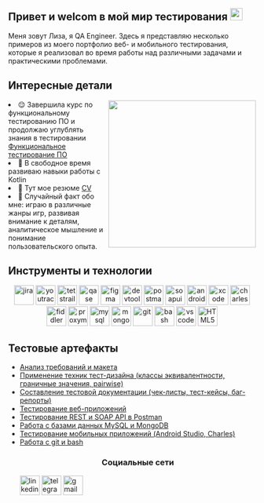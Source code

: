 
<h2> Привет и welcom в мой мир тестирования  <img src="https://raw.githubusercontent.com/Tarikul-Islam-Anik/Animated-Fluent-Emojis/master/Emojis/Smilies/Alien%20Monster.png" height="25" /> </h2>

<p> Меня зовут Лиза, я QA Engineer. Здесь я представляю несколько примеров из моего портфолио веб- и мобильного тестирования, которые я реализовал во время работы над различными задачами и практическими проблемами.
<h2>Интересные детали</h2>
<img align="right" src="https://github.com/Anmol-Baranwal/Cool-GIFs-For-GitHub/assets/74038190/af212da4-8588-4d7c-8400-16e56f2746a0" width="300">
<li> 😌 Завершила курс по функциональному тестированию ПО и продолжаю углублять знания в тестировании  <a href="тут должна быть ссылка на сертификат ">Функциональное тестирование ПО</a> </li> 
<li> 📖 В свободное время развиваю навыки работы с Kotlin </li>
<li>📙 Тут мое резюме <a href="">CV</a></li> 
<li>🧣 Случайный факт обо мне: играю в различные жанры игр, развивая внимание к деталям, аналитическое мышление и понимание пользовательского опыта.  </li>

<h2>Инструменты и технологии</h2>
<p align="center">
<img src="https://cdn.jsdelivr.net/gh/devicons/devicon/icons/jira/jira-original.svg" title="jira" alt="jira" width="40" height="40"/>
<img src="https://upload.wikimedia.org/wikipedia/commons/thumb/8/8d/YouTrack_Icon.svg/1024px-YouTrack_Icon.svg.png?20200803082248" title="youtrack" alt="youtrack" width="40" height="40"/>
<img src="https://codahosted.io/packs/21236/unversioned/assets/LOGO/ba1091c59bab89cd2fd0f289622731fe16113d7b00905abe64759c313a4b73b76c1b0426076ed76cb74752234c734131df46992d5b8b48fc13e264240e4f7119f736cfeb64df36ded54b5cbf6198b9cadedf18dd0cac5c7dbcd16e6336c29363cd1292ba" title="testrail" alt="tetstrail" width="40" height="40"/>
<img src="https://luna1.co/eb0187.png" title="qase" alt="qase" width="40" height="40"/>
<img src="https://cdn.jsdelivr.net/gh/devicons/devicon/icons/figma/figma-original.svg" title="figma" alt="figma" width="40" height="40"/>
<img src="https://d33wubrfki0l68.cloudfront.net/38b5c953a4667366685d55db55d057c86db1fc54/a0fdc/static/acae6b24d940347661ca901ea07f47c1/chrome-dev-logo-icon.png" title="devtools" alt="devtools" width="40" height="40"/>
<img src="https://www.svgrepo.com/show/354202/postman-icon.svg" title="postman" alt="postman" width="40" height="40"/>
<img src="https://encrypted-tbn0.gstatic.com/images?q=tbn:ANd9GcTDLj-17hLuPse4K5lo4VLNFRn89rjLSB-KKIZMdNjB0Q&s" title="soapui" alt="soapui" width="40" height="40"/>
 <img src="https://cdn.jsdelivr.net/gh/devicons/devicon/icons/androidstudio/androidstudio-original.svg" title="android-studio" alt="android-studio" width="40" height="40"/>
<img src="https://cdn.jsdelivr.net/gh/devicons/devicon/icons/xcode/xcode-original.svg" title="xcode" alt="xcode" width="40" height="40"/>
<img src="https://64.media.tumblr.com/c40e81596f30adf8690ee26aa12e888f/tumblr_inline_ob8z21ogTu1r2onau_400.png" title="charles-proxy" alt="charles-proxy" width="40" height="40"/>
<img src="https://www.megaleechers.com/storage/Fiddler-Everywhere-Icon.png" title="fiddler" alt="fiddler" width="40" height="40"/>
<img src="https://ph-files.imgix.net/f1aba60e-b071-4afd-bde6-7c123853a3ae.png?auto=format" title="proxyman" alt="proxyman" width="40" height="40"/>
<img src="https://cdn.jsdelivr.net/gh/devicons/devicon/icons/mysql/mysql-original.svg" title="mysql" alt="mysql" width="40" height="40"/>
<img src="https://cdn.jsdelivr.net/gh/devicons/devicon/icons/mongodb/mongodb-original.svg" title="mongodb" alt="mongodb" width="40" height="40"/>
<img src="https://cdn.jsdelivr.net/gh/devicons/devicon/icons/git/git-original.svg" title="git" alt="git" width="40" height="40"/>
<img src="https://upload.wikimedia.org/wikipedia/commons/thumb/4/4b/Bash_Logo_Colored.svg/1024px-Bash_Logo_Colored.svg.png?20180723054350" title="bash" alt="bash" width="40" height="40"/>
<img src="https://cdn.jsdelivr.net/gh/devicons/devicon/icons/vscode/vscode-original.svg" title="vscode" alt="vscode" width="40" height="40"/>
<img src="https://cdn-icons-png.flaticon.com/512/919/919827.png" title="HTML5" alt="HTML5" width="40" height="40"/>
</p>
<h2>Тестовые артефакты </h2>
<p> 
<ul>
<li>  <a href="https://github.com/Whitelur/theory">Анализ требований и макета </a>  </li>
<li>  <a href="https://github.com/Whitelur/design">Применение техник тест-дизайна (классы эквивалентности, граничные значения, pairwise) </a>  </li>
<li>  <a href="https://github.com/Whitelur/test_documentation">Составление тестовой документации (чек-листы, тест-кейсы, баг-репорты) </a>  </li>
<li>  <a href="https://github.com/Whitelur/web_testing">Тестирование веб-приложений </a>  </li>
<li>  <a href="https://github.com/Whitelur/Api">Тестирование REST и SOAP API в Postman </a>  </li>
<li>  <a href="https://github.com/Whitelur/database">Работа с базами данных MySQL и MongoDB </a>  </li>
<li>  <a href="https://github.com/Whitelur/mobile">Тестирование мобильных приложений (Android Studio, Charles) </a>  </li>
<li>  <a href="https://github.com/Whitelur/git_bash">Работа с git и bash </a>  </li>

<h3 align="center"> Социальные сети </h3>
<a href= "https://www.linkedin.com/in/elizavetausanova/"><img src="https://img.icons8.com/?size=512&id=13930&format=png" width="40" height="40" alt="linkedin"/></a>
<a href= "https://t.me/whitelur"><img src="https://img.icons8.com/?size=512&id=63306&format=png" width="40" height="40" alt="telegram"/></a>
<a href= "mailto:qa.usanova@gmail.com"><img src="https://img.icons8.com/?size=512&id=P7UIlhbpWzZm&format=png" width="40" height="40" alt="gmail"/></a>
</p>
